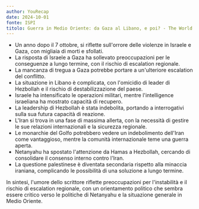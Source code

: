 ```yaml
---
author: YouRecap
date: 2024-10-01
fonte: ISPI
titolo: Guerra in Medio Oriente: da Gaza al Libano, e poi? - The World This Week
---
```


- Un anno dopo il 7 ottobre, si riflette sull'orrore delle violenze in Israele e Gaza, con migliaia di morti e sfollati.
- La risposta di Israele a Gaza ha sollevato preoccupazioni per le conseguenze a lungo termine, con il rischio di escalation regionale.
- La mancanza di tregua a Gaza potrebbe portare a un'ulteriore escalation del conflitto.
- La situazione in Libano è complicata, con l'omicidio di leader di Hezbollah e il rischio di destabilizzazione del paese.
- Israele ha intensificato le operazioni militari, mentre l'intelligence israeliana ha mostrato capacità di recupero.
- La leadership di Hezbollah è stata indebolita, portando a interrogativi sulla sua futura capacità di reazione.
- L'Iran si trova in una fase di massima allerta, con la necessità di gestire le sue relazioni internazionali e la sicurezza regionale.
- Le monarchie del Golfo potrebbero vedere un indebolimento dell'Iran come vantaggioso, mentre la comunità internazionale teme una guerra aperta.
- Netanyahu ha spostato l'attenzione da Hamas a Hezbollah, cercando di consolidare il consenso interno contro l'Iran.
- La questione palestinese è diventata secondaria rispetto alla minaccia iraniana, complicando le possibilità di una soluzione a lungo termine.

In sintesi, l'umore dello scrittore riflette preoccupazioni per l'instabilità e il rischio di escalation regionale, con un orientamento politico che sembra essere critico verso le politiche di Netanyahu e la situazione generale in Medio Oriente.
